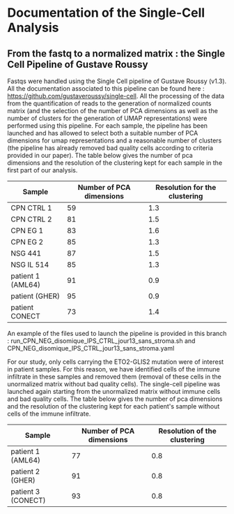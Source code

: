 # Documentation of the Single-Cell Analysis


##  From the fastq to a normalized matrix : the Single Cell Pipeline of Gustave Roussy  


Fastqs were handled using the Single Cell pipeline of Gustave Roussy (v1.3). All the documentation associated to this pipeline can be found here : https://github.com/gustaveroussy/single-cell. All the processing of the data from the quantification of reads to the generation of normalized counts matrix (and the selection of the number of PCA dimensions as well as the number of clusters for the generation of UMAP representations) were performed using this pipeline. For each sample, the pipeline has been launched and has allowed to select both a suitable number of PCA dimensions for umap representations and a reasonable number of clusters (the pipeline has already removed bad quality cells according to criteria provided in our paper). The table below gives the number of pca dimensions and the resolution of the clustering kept for each sample in the first part of our analysis.

 
| Sample | Number of PCA dimensions | Resolution for the clustering |
|--------|--------------------------|-------------------------------|
|CPN CTRL 1| 59 | 1.3 |
|CPN CTRL 2| 81 | 1.5 |
|CPN EG 1| 83 | 1.6 |
|CPN EG 2| 85 | 1.3 |
|NSG 441 |87  | 1.5 |
|NSG IL 514| 85 |1.3|
|patient 1 (AML64) | 91 | 0.9 |
|patient (GHER) | 95 | 0.9 |
|patient CONECT| 73 |1.4|

An example of the files used to launch the pipeline is provided in this branch : run_CPN_NEG_disomique_IPS_CTRL_jour13_sans_stroma.sh and CPN_NEG_disomique_IPS_CTRL_jour13_sans_stroma.yaml

For our study, only cells carrying the ETO2-GLIS2 mutation were of interest in patient samples. For this reason, we have identified cells of the immune infiltrate in these samples and removed them (removal of these cells in the unormalized matrix without bad quality cells). The single-cell pipeline was launched again starting from the unormalized matrix without immune cells and bad quality cells. The table below gives the number of pca dimensions and the resolution of the clustering kept for each patient's sample without cells of the immune infiltrate.

| Sample | Number of PCA dimensions | Resolution of the clustering |
|--------|--------------------------|------------------------------|
|patient 1 (AML64) | 77 | 0.8 |
|patient 2 (GHER) | 91 | 0.8 |
|patient 3 (CONECT) | 93 | 0.8 |


 
